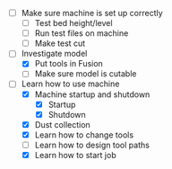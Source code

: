 - [ ] Make sure machine is set up correctly
	- [ ] Test bed height/level
	- [ ] Run test files on machine
	- [ ] Make test cut
- [ ] Investigate model
	- [x] Put tools in Fusion
	- [ ] Make sure model is cutable
- [ ] Learn how to use machine
	- [x] Machine startup and shutdown
		- [x] Startup
		- [x] Shutdown
	- [x] Dust collection
	- [x] Learn how to change tools
	- [ ] Learn how to design tool paths
	- [x] Learn how to start job